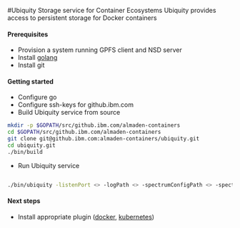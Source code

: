 #Ubiquity Storage service for Container Ecosystems
Ubiquity provides access to persistent storage for Docker containers
#### Prerequisites
  * Provision a system running GPFS client and NSD server
  * Install [golang](https://golang.org/)
  * Install git

#### Getting started
- Configure go
- Configure ssh-keys for github.ibm.com
- Build Ubiquity service from source
```bash
mkdir -p $GOPATH/src/github.ibm.com/almaden-containers
cd $GOPATH/src/github.ibm.com/almaden-containers
git clone git@github.ibm.com:almaden-containers/ubiquity.git
cd ubiquity.git
./bin/build
```
- Run Ubiquity service
```bash

./bin/ubiquity -listenPort <> -logPath <> -spectrumConfigPath <> -spectrumDefaultFilesystem <> 
```
#### Next steps
- Install appropriate plugin ([docker](https://github.ibm.com/almaden-containers/ubiquity-docker-plugin), [kubernetes](https://github.ibm.com/almaden-containers/ubiquity-flexvolume))


